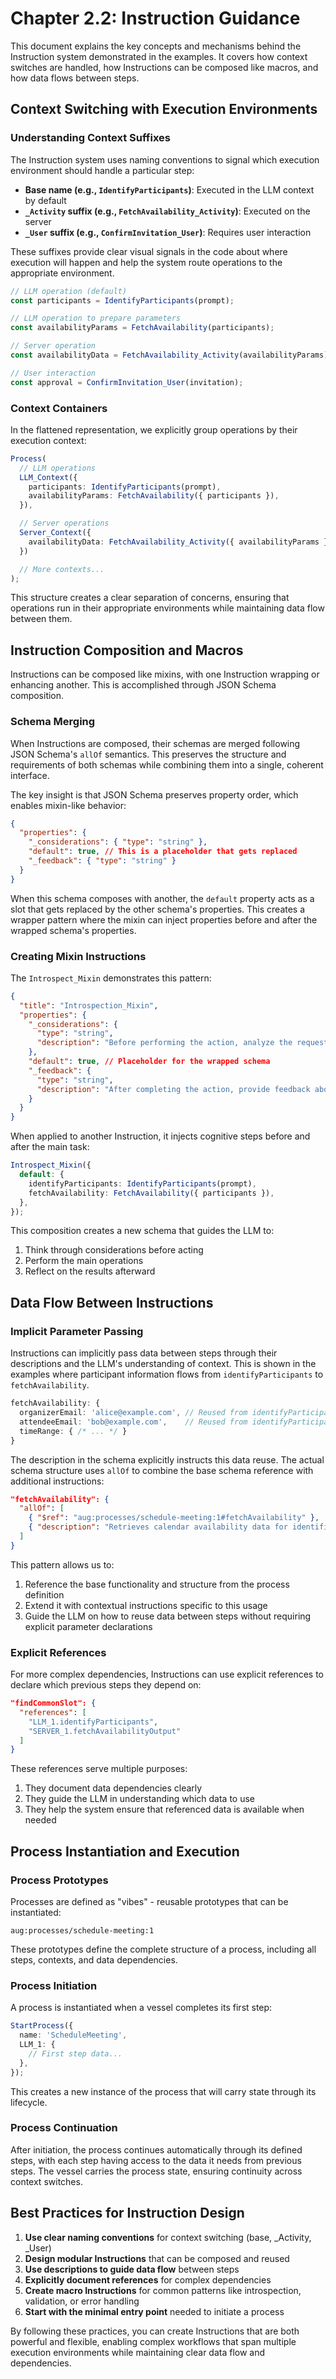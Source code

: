 # Chapter 2.2: Instruction Guidance

This document explains the key concepts and mechanisms behind the Instruction system demonstrated in the examples. It covers how context switches are handled, how Instructions can be composed like macros, and how data flows between steps.

## Context Switching with Execution Environments

### Understanding Context Suffixes

The Instruction system uses naming conventions to signal which execution environment should handle a particular step:

- **Base name (e.g., `IdentifyParticipants`)**: Executed in the LLM context by default
- **`_Activity` suffix (e.g., `FetchAvailability_Activity`)**: Executed on the server
- **`_User` suffix (e.g., `ConfirmInvitation_User`)**: Requires user interaction

These suffixes provide clear visual signals in the code about where execution will happen and help the system route operations to the appropriate environment.

```ts
// LLM operation (default)
const participants = IdentifyParticipants(prompt);

// LLM operation to prepare parameters
const availabilityParams = FetchAvailability(participants);

// Server operation
const availabilityData = FetchAvailability_Activity(availabilityParams);

// User interaction
const approval = ConfirmInvitation_User(invitation);
```

### Context Containers

In the flattened representation, we explicitly group operations by their execution context:

```ts
Process(
  // LLM operations
  LLM_Context({
    participants: IdentifyParticipants(prompt),
    availabilityParams: FetchAvailability({ participants }),
  }),

  // Server operations
  Server_Context({
    availabilityData: FetchAvailability_Activity({ availabilityParams }),
  })

  // More contexts...
);
```

This structure creates a clear separation of concerns, ensuring that operations run in their appropriate environments while maintaining data flow between them.

## Instruction Composition and Macros

Instructions can be composed like mixins, with one Instruction wrapping or enhancing another. This is accomplished through JSON Schema composition.

### Schema Merging

When Instructions are composed, their schemas are merged following JSON Schema's `allOf` semantics. This preserves the structure and requirements of both schemas while combining them into a single, coherent interface.

The key insight is that JSON Schema preserves property order, which enables mixin-like behavior:

```json
{
  "properties": {
    "_considerations": { "type": "string" },
    "default": true, // This is a placeholder that gets replaced
    "_feedback": { "type": "string" }
  }
}
```

When this schema composes with another, the `default` property acts as a slot that gets replaced by the other schema's properties. This creates a wrapper pattern where the mixin can inject properties before and after the wrapped schema's properties.

### Creating Mixin Instructions

The `Introspect_Mixin` demonstrates this pattern:

```json
{
  "title": "Introspection_Mixin",
  "properties": {
    "_considerations": {
      "type": "string",
      "description": "Before performing the action, analyze the request and outline key considerations."
    },
    "default": true, // Placeholder for the wrapped schema
    "_feedback": {
      "type": "string",
      "description": "After completing the action, provide feedback about the decisions made."
    }
  }
}
```

When applied to another Instruction, it injects cognitive steps before and after the main task:

```ts
Introspect_Mixin({
  default: {
    identifyParticipants: IdentifyParticipants(prompt),
    fetchAvailability: FetchAvailability({ participants }),
  },
});
```

This composition creates a new schema that guides the LLM to:

1. Think through considerations before acting
2. Perform the main operations
3. Reflect on the results afterward

## Data Flow Between Instructions

### Implicit Parameter Passing

Instructions can implicitly pass data between steps through their descriptions and the LLM's understanding of context. This is shown in the examples where participant information flows from `identifyParticipants` to `fetchAvailability`.

```ts
fetchAvailability: {
  organizerEmail: 'alice@example.com', // Reused from identifyParticipants
  attendeeEmail: 'bob@example.com',    // Reused from identifyParticipants
  timeRange: { /* ... */ }
}
```

The description in the schema explicitly instructs this data reuse. The actual schema structure uses `allOf` to combine the base schema reference with additional instructions:

```json
"fetchAvailability": {
  "allOf": [
    { "$ref": "aug:processes/schedule-meeting:1#fetchAvailability" },
    { "description": "Retrieves calendar availability data for identified participants, reusing participant emails from the identification step to check their schedules" }
  ]
}
```

This pattern allows us to:

1. Reference the base functionality and structure from the process definition
2. Extend it with contextual instructions specific to this usage
3. Guide the LLM on how to reuse data between steps without requiring explicit parameter declarations

### Explicit References

For more complex dependencies, Instructions can use explicit references to declare which previous steps they depend on:

```json
"findCommonSlot": {
  "references": [
    "LLM_1.identifyParticipants",
    "SERVER_1.fetchAvailabilityOutput"
  ]
}
```

These references serve multiple purposes:

1. They document data dependencies clearly
2. They guide the LLM in understanding which data to use
3. They help the system ensure that referenced data is available when needed

## Process Instantiation and Execution

### Process Prototypes

Processes are defined as "vibes" - reusable prototypes that can be instantiated:

```
aug:processes/schedule-meeting:1
```

These prototypes define the complete structure of a process, including all steps, contexts, and data dependencies.

### Process Initiation

A process is instantiated when a vessel completes its first step:

```ts
StartProcess({
  name: 'ScheduleMeeting',
  LLM_1: {
    // First step data...
  },
});
```

This creates a new instance of the process that will carry state through its lifecycle.

### Process Continuation

After initiation, the process continues automatically through its defined steps, with each step having access to the data it needs from previous steps. The vessel carries the process state, ensuring continuity across context switches.

## Best Practices for Instruction Design

1. **Use clear naming conventions** for context switching (base, \_Activity, \_User)
2. **Design modular Instructions** that can be composed and reused
3. **Use descriptions to guide data flow** between steps
4. **Explicitly document references** for complex dependencies
5. **Create macro Instructions** for common patterns like introspection, validation, or error handling
6. **Start with the minimal entry point** needed to initiate a process

By following these practices, you can create Instructions that are both powerful and flexible, enabling complex workflows that span multiple execution environments while maintaining clear data flow and dependencies.
